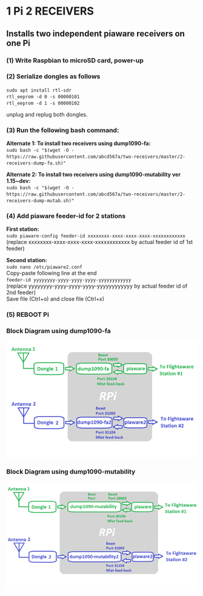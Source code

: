 # 1 Pi 2 RECEIVERS 

## Installs two independent piaware receivers on one Pi </br>

### (1) Write Raspbian to microSD card, power-up </br>
### (2) Serialize dongles as follows </br>
`sudo apt install rtl-sdr` </br>
`rtl_eeprom -d 0 -s 00000101` </br>
`rtl_eeprom -d 1 -s 00000102` </br>

unplug and replug both dongles. </br>
### (3) Run the following  bash command: </br>

**Alternate 1: To install two receivers using dump1090-fa:** </br>
`sudo bash -c "$(wget -O - https://raw.githubusercontent.com/abcd567a/two-receivers/master/2-receivers-dump-fa.sh)"` 

**Alternate 2: To install two receivers using dump1090-mutability ver 1.15~dev:** </br>
`sudo bash -c "$(wget -O - https://raw.githubusercontent.com/abcd567a/two-receivers/master/2-receivers-dump-mutab.sh)"` 

### (4) Add piaware feeder-id for 2 stations </br>
**First station:**  </br>
`sudo piaware-config feeder-id xxxxxxxx-xxxx-xxxx-xxxx-xxxxxxxxxxxx` </br>
(replace xxxxxxxx-xxxx-xxxx-xxxx-xxxxxxxxxxxx by actual feeder id of 1st feeder) </br>

**Second station:** </br>
`sudo nano /etc/piaware2.conf` </br>
Copy-paste following line at the end </br>
`feeder-id yyyyyyyy-yyyy-yyyy-yyyy-yyyyyyyyyyyy` </br>
(replace yyyyyyyy-yyyy-yyyy-yyyy-yyyyyyyyyyyy by actual feeder id of 2nd feeder) </br>
Save file (Ctrl+o) and close file (Ctrl+x) </br>
### (5) REBOOT Pi </br>


### Block Diagram using dump1090-fa
![dump1090-fa](https://raw.githubusercontent.com/abcd567a/two-receivers/master/images/1-Pi-2-Receivers-c.png)

### Block Diagram using dump1090-mutability
![dump1090-mutability](https://raw.githubusercontent.com/abcd567a/two-receivers/master/images/1-Pi-2-Receivers-d.png)
